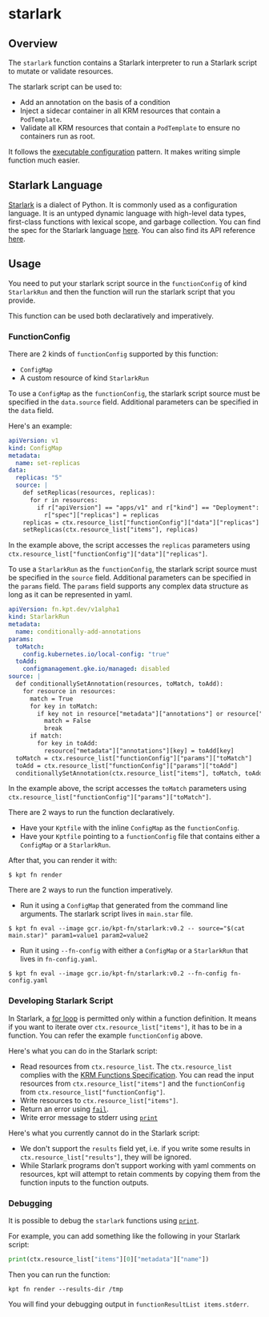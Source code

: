 # starlark

## Overview

<!--mdtogo:Short-->

The `starlark` function contains a Starlark interpreter to run a Starlark script
to mutate or validate resources.

The starlark script can be used to:

- Add an annotation on the basis of a condition
- Inject a sidecar container in all KRM resources that contain a `PodTemplate`.
- Validate all KRM resources that contain a `PodTemplate` to ensure no
  containers run as root.

It follows the [executable configuration] pattern. It makes writing simple
function much easier.

<!--mdtogo-->

## Starlark Language

[Starlark] is a dialect of Python. It is commonly used as a configuration
language. It is an untyped dynamic language with high-level data types,
first-class functions with lexical scope, and garbage collection. You can find
the spec for the Starlark language [here][spec]. You can also find its API
reference [here][apiref].

<!--mdtogo:Long-->

## Usage

You need to put your starlark script source in the `functionConfig` of
kind `StarlarkRun` and then the function will run the starlark script that you
provide.

This function can be used both declaratively and imperatively.

### FunctionConfig

There are 2 kinds of `functionConfig` supported by this function:

- `ConfigMap`
- A custom resource of kind `StarlarkRun`

To use a `ConfigMap` as the `functionConfig`, the starlark script source must be
specified in the `data.source` field. Additional parameters can be specified in
the `data` field.

Here's an example:

```yaml
apiVersion: v1
kind: ConfigMap
metadata:
  name: set-replicas
data:
  replicas: "5"
  source: |
    def setReplicas(resources, replicas):
      for r in resources:
        if r["apiVersion"] == "apps/v1" and r["kind"] == "Deployment":
          r["spec"]["replicas"] = replicas
    replicas = ctx.resource_list["functionConfig"]["data"]["replicas"]
    setReplicas(ctx.resource_list["items"], replicas)
```

In the example above, the script accesses the `replicas` parameters
using `ctx.resource_list["functionConfig"]["data"]["replicas"]`.

To use a `StarlarkRun` as the `functionConfig`, the starlark script source must
be specified in the `source` field. Additional parameters can be specified in
the `params` field. The `params` field supports any complex data structure as
long as it can be represented in yaml.

```yaml
apiVersion: fn.kpt.dev/v1alpha1
kind: StarlarkRun
metadata:
  name: conditionally-add-annotations
params:
  toMatch:
    config.kubernetes.io/local-config: "true"
  toAdd:
    configmanagement.gke.io/managed: disabled
source: |
  def conditionallySetAnnotation(resources, toMatch, toAdd):
    for resource in resources:
      match = True
      for key in toMatch:
        if key not in resource["metadata"]["annotations"] or resource["metadata"]["annotations"][key] != toMatch[key]:
          match = False
          break
      if match:
        for key in toAdd:
          resource["metadata"]["annotations"][key] = toAdd[key]
  toMatch = ctx.resource_list["functionConfig"]["params"]["toMatch"]
  toAdd = ctx.resource_list["functionConfig"]["params"]["toAdd"]
  conditionallySetAnnotation(ctx.resource_list["items"], toMatch, toAdd)
```

In the example above, the script accesses the `toMatch` parameters
using `ctx.resource_list["functionConfig"]["params"]["toMatch"]`.

There are 2 ways to run the function declaratively.

- Have your `Kptfile` with the inline `ConfigMap` as the `functionConfig`.
- Have your `Kptfile` pointing to a `functionConfig` file that contains either a
  `ConfigMap` or a `StarlarkRun`.

After that, you can render it with:

```shell
$ kpt fn render
```

There are 2 ways to run the function imperatively.

- Run it using a `ConfigMap` that generated from the command line arguments. The
  starlark script lives in `main.star` file.

```shell
$ kpt fn eval --image gcr.io/kpt-fn/starlark:v0.2 -- source="$(cat main.star)" param1=value1 param2=value2
```

- Run it using `--fn-config` with either a `ConfigMap` or a `StarlarkRun` that
  lives in `fn-config.yaml`.

```shell
$ kpt fn eval --image gcr.io/kpt-fn/starlark:v0.2 --fn-config fn-config.yaml
```

### Developing Starlark Script

In Starlark, a [for loop] is permitted only within a function definition. It
means if you want to iterate over `ctx.resource_list["items"]`, it has to be in
a function. You can refer the example `functionConfig` above.

Here's what you can do in the Starlark script:

- Read resources from `ctx.resource_list`. The `ctx.resource_list` complies with
  the [KRM Functions Specification]. You can read the input resources from
  `ctx.resource_list["items"]` and the `functionConfig` from
  `ctx.resource_list["functionConfig"]`.
- Write resources to `ctx.resource_list["items"]`.
- Return an error using [`fail`][fail].
- Write error message to stderr using [`print`][print]

Here's what you currently cannot do in the Starlark script:

- We don't support the `results` field yet, i.e. if you write some results in
  `ctx.resource_list["results"]`, they will be ignored.
- While Starlark programs don't support working with yaml comments on resources,
  kpt will attempt to retain comments by copying them from the function inputs
  to the function outputs.

### Debugging

It is possible to debug the `starlark` functions using [`print`][print].

For example, you can add something like the following in your Starlark script:

```python
print(ctx.resource_list["items"][0]["metadata"]["name"])
```

Then you can run the function:

```shell
kpt fn render --results-dir /tmp
```

You will find your debugging output in `functionResultList items.stderr`.

<!--mdtogo-->

[Starlark]: https://docs.bazel.build/versions/master/skylark/language.html

[executable configuration]: https://kpt.dev/book/05-developing-functions/04-executable-configuration

[spec]: https://github.com/bazelbuild/starlark/blob/master/spec.md

[apiref]: https://docs.bazel.build/versions/master/skylark/lib/skylark-overview.html

[KRM Functions Specification]: https://kpt.dev/book/05-developing-functions/01-functions-specification

[for loop]: https://github.com/bazelbuild/starlark/blob/master/spec.md#for-loops

[fail]: https://docs.bazel.build/versions/master/skylark/lib/globals.html#fail

[print]: https://docs.bazel.build/versions/master/skylark/lib/globals.html#print
